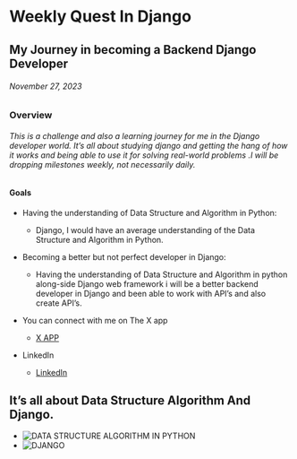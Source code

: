 # Weekly Quest In Django
## My Journey in becoming a Backend Django Developer
###### November  27, 2023

### Overview
###### This is a challenge and also a learning journey for me in the Django developer world. It’s all about studying django and getting the hang of how it works and being able to use it for solving real-world problems .I will be dropping milestones weekly, not necessarily daily.


#### Goals
- Having the understanding of Data Structure and Algorithm in Python:
    - Django, I would have an average understanding of the Data Structure and Algorithm in Python.

- Becoming a better but not perfect developer in Django:
    - Having the understanding of Data Structure and Algorithm in python along-side Django web framework i will be a better backend developer in Django and been able to work with API’s and also create API’s.


- You can connect with me on The X app
    - [X APP](https://x.com/bmighty_badoe?t=YVl-Fp8-XondAlKD7RXj6Q&s=09)
- LinkedIn 
    - [LinkedIn](https://www.linkedin.com/in/%20boluwatife-awosanmi-251881198)

## It’s all about Data Structure Algorithm And Django.
- ![DATA STRUCTURE ALGORITHM IN PYTHON](https://www.pexels.com/photo/an-artist-s-illustration-of-artificial-intelligence-ai-this-image-depicts-a-look-inside-how-ai-microchips-are-designed-it-was-created-by-champ-panupong-techawongthawon-as-part-of-the-v-17483848/)
- ![DJANGO](https://unsplash.com/photos/black-and-yellow-box-on-white-table-BI465ksrlWs)
